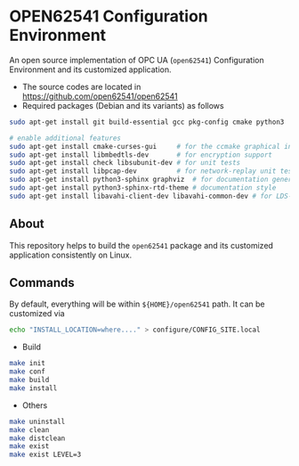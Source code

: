# OPEN62541 Configuration Environment

An open source implementation of OPC UA (`open62541`) Configuration Environment and its customized application.

* The source codes are located in <https://github.com/open62541/open62541>
* Required packages (Debian and its variants) as follows

```bash
sudo apt-get install git build-essential gcc pkg-config cmake python3

# enable additional features
sudo apt-get install cmake-curses-gui     # for the ccmake graphical interface
sudo apt-get install libmbedtls-dev       # for encryption support
sudo apt-get install check libsubunit-dev # for unit tests
sudo apt-get install libpcap-dev          # for network-replay unit tests
sudo apt-get install python3-sphinx graphviz  # for documentation generation
sudo apt-get install python3-sphinx-rtd-theme # documentation style
sudo apt-get install libavahi-client-dev libavahi-common-dev # for LDS-ME (multicast discovery)

```

## About
This repository helps to build the `open62541` package and its customized application consistently on Linux.

## Commands

By default, everything will be within `${HOME}/open62541` path. It can be customized via

```bash
echo "INSTALL_LOCATION=where...." > configure/CONFIG_SITE.local
```

* Build

```bash
make init
make conf
make build
make install
```

* Others

```bash
make uninstall
make clean
make distclean
make exist
make exist LEVEL=3
```

